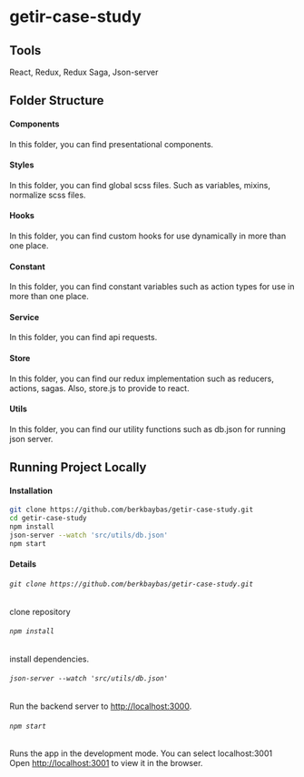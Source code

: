 # getir-case-study

## Tools

React,
Redux,
Redux Saga,
Json-server

## Folder Structure

#### Components
In this folder, you can find presentational components.

#### Styles
In this folder, you can find global scss files. Such as variables, mixins, normalize scss files.

#### Hooks
In this folder, you can find custom hooks for use dynamically in more than one place.

#### Constant
In this folder, you can find constant variables such as action types for use in more than one place.

#### Service
In this folder, you can find api requests.

#### Store
In this folder, you can find our redux implementation such as reducers, actions, sagas. Also, store.js to provide to react.

#### Utils
In this folder, you can find our utility functions such as db.json for running json server.


## Running Project Locally

#### Installation
```sh
git clone https://github.com/berkbaybas/getir-case-study.git
cd getir-case-study
npm install
json-server --watch 'src/utils/db.json'
npm start
```

#### Details
###### `git clone https://github.com/berkbaybas/getir-case-study.git`
clone repository

###### `npm install`
install dependencies.

###### `json-server --watch 'src/utils/db.json'`
Run the backend server to [http://localhost:3000](http://localhost:3000).

###### `npm start`
Runs the app in the development mode. You can select localhost:3001\
Open [http://localhost:3001](http://localhost:3001) to view it in the browser.

